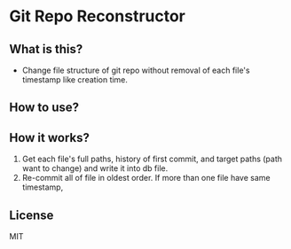 # Git Repo Reconstructor

## What is this?
* Change file structure of git repo without removal of each file's timestamp like creation time.

## How to use?

## How it works?
1. Get each file's full paths, history of first commit, and target paths (path want to change) and write it into db file.
2. Re-commit all of file in oldest order. If more than one file have same timestamp, 

## License
MIT

